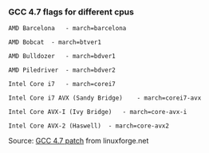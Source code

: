 ### GCC 4.7 flags for different cpus

```AMD Barcelona   - march=barcelona```

```AMD Bobcat  - march=btver1```

```AMD Bulldozer   - march=bdver1```

```AMD Piledriver  - march=bdver2```

```Intel Core i7   - march=corei7```

```Intel Core i7 AVX (Sandy Bridge)    - march=corei7-avx```

```Intel Core AVX-I (Ivy Bridge)   - march=core-avx-i```

```Intel Core AVX-2 (Haswell)  - march=core-avx2```

Source: [GCC 4.7 patch](http://www.linuxforge.net/docs/linux/linux-gcc.php) from linuxforge.net
